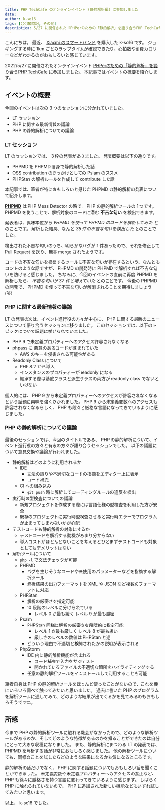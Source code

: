 ```yaml
---
title: PHP TechCafe のオンラインイベント (静的解析編) に参加しました
date: 
author: k-so16
tags: [〇〇奮闘記, その他]
description: 5/27 に開催された『PHPerのための「静的解析」を語り合うPHP TechCafe』の参加レポートです。
---
```


こんにちは。
最近、 [Xiaomi のスマートバンド](https://www.mi.com/jp/product/mi-smart-band-6/) を購入した k-so16 です。
ジョギングする時に 1km ごとのラップタイムが確認できたり、心拍数や消費カロリーなどがわかるのがおもしろいと感じています。

2022/5/27 に開催されたオンラインイベント [PHPerのための「静的解析」を語り合うPHP TechCafe](https://rakus.connpass.com/event/245646/) に参加しました。
本記事ではイベントの概要を紹介します。

## イベントの概要

今回のイベントは次の 3 つのセッションに分かれていました。

- LT セッション
- PHP に関する最新情報の議論
- PHP の静的解析についての議論

### LT セッション

LT のセッションでは、 3 枠の発表がありました。
発表概要は以下の通りです。

- PHPMD を PHPMD 自身で静的解析した話
- OSS contribution のきっかけとしての Pslam のススメ
- PHPStan の解析ルールを作成して contribute した話

本記事では、筆者が特におもしろいと感じた PHPMD の静的解析の発表について紹介します。

**[PHPMD](https://phpmd.org/)** は PHP Mess Detector の略で、 PHP の静的解析ツールの 1 つです。
PHPMD を使うことで、解析対象のコードに潜む **不吉な匂い** を検出できます。

発表者は、興味本位から *PHPMD を使って PHPMD のコードを解析してみた* とのことです。
解析した結果、なんと *35 件の不吉な匂いを検出した* とのことでした。

検出された不吉な匂いのうち、明らかなバグが 1 件あったので、それを修正して Pull Request を送り、無事 merge されたようです。

コードの不吉な匂いを検出するツールに不吉な匂いが存在するという、なんともコントのような話ですが、 PHPMD の開発時に PHPMD で解析すれば不吉な匂いを防げると感じました。
ちなみに、今回のイベントの直前に再度 PHPMD を解析したら、 *不吉な匂いが 37 件と増えていた* とのことです。
今後の PHPMD の開発で、 PHPMD を使って不吉な匂いが解消されることを期待しましょう (笑)

### PHP に関する最新情報の議論

LT の発表の次は、イベント進行役の方々が中心に、 PHP に関する最新のニュースについて語り合うセッションに移りました。
このセッションでは、以下のトピックについて話題に挙げられていました。

- PHP 9 で未定義プロパティーへのアクセス許容されなくなる
- phpass に 悪意のあるコードが含まれていた
    - AWS のキーを侵害される可能性がある
- Readonly Class について
    - PHP 8.2 から導入
    - インスタンスのプロパティーが readonly になる
    - 継承する際は基底クラスと派生クラスの両方が readonly class でないといけない

個人的には、 PHP 9 から未定義プロパティーへのアクセスが許容されなくなるという話題に興味を強くひかれました。
PHP 9 から未定義変数へのアクセスも許容されなくなるらしく、 PHP も段々と厳格な言語になってきているように感じました。

### PHP の静的解析についての議論

最後のセッションでは、今回のタイトルである、 PHP の静的解析について、イベント進行役の方々と有志の方々が語り合うセッションでした。
以下の議題について意見交換や議論が行われました。

- 静的解析はどのように利用されるか
    - IDE
        - 文法の誤りや不適切なコードの指摘をエディター上に表示
        - コード補完
    - CI への組み込み
        - `git push` 時に解析してコーディングルールの違反を検出
- 実行時の型検査についての議論
    - 新規プロジェクトを作成する際には言語仕様の型検査を利用した方が安全
    - 既存のプロジェクトに実行時型検査させると実行時エラーでプログラムが止まってしまわないかが心配
- テストコードも静的解析の対象にするか
    - テストコードを解析する動機があまり分からない
    - 導入コストがほとんどないことを考えるとひとまずテストコードも対象としてもデメリットはない
- 解析ツールについて
    - `php -l` で文法チェックが可能
    - PHPMD
        - バグを生じそうなコードや未使用のパラメーターなどを指摘する解析ツール
        - 解析結果の出力フォーマットを XML や JSON など複数のフォーマットに対応
    - PHPStan
        - 解析の厳密さを指定可能
        - 10 段階のレベルに分けられている
            - レベル 0 が最も緩く レベル 9 が最も厳密
    - Psalm
        - PHPStan 同様に解析の厳密さを段階的に指定可能
            - レベル 1 が最も厳しく レベル 8 が最も緩い
            - 厳しさのレベルの数値は PHPStan と逆
        - どういう理由で不適切と検知されたかの説明が表示される
    - PhpStorm
        - IDE 内に静的解析機能が含まれる
            - コード補完で入力をサジェスト
            - 開かれているファイルの不適切な箇所をハイライティングする
        - 任意の静的解析ツールをインストールして利用することも可能

筆者自身は PHP の静的解析ツールをほとんど使ったことがないので、これを機にいろいろ調べて触ってみたいと思いました。
過去に書いた PHP のプログラムを解析ツールに通してみて、どのような結果が出てくるかを見てみるのもおもしろそうですね。

## 所感

今まで PHP の静的解析ツールに触れる機会がなかったので、どのような解析ツールがあるのか、そしてどのような特徴があるのかを知ることができたのは自分にとって大きな収穫になりました。
また、静的解析にまつわる LT の発表では、 PHPMD を解析する話が非常におもしろく感じました。
他の解析ツールについても、同様のことを試したらどのような結果になるかも気になるところです。

静的解析の話だけでなく、 PHP に関する話題についてもおもしろい話を聞くことができました。
未定義変数や未定義プロパティーへのアクセスの禁止など、 PHP も徐々に厳格さを持つ言語に変わってきているように感じます。
しばらく PHP に触れられていないので、 PHP に追加された新しい機能などもいずれ試してみたいと思います。

以上、 k-so16 でした。
